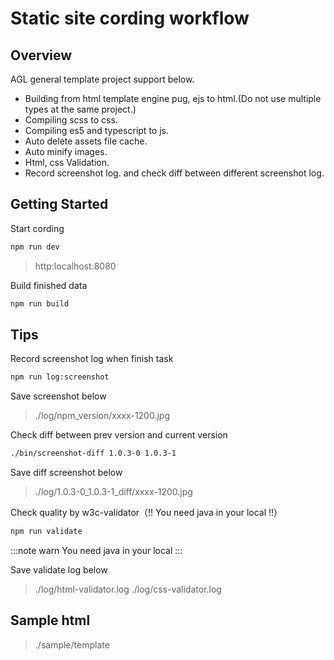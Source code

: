 # Static site cording workflow

## Overview

AGL general template project support below.

- Building from html template engine pug, ejs to html.(Do not use multiple types at the same project.)
- Compiling scss to css.
- Compiling es5 and typescript to js.
- Auto delete assets file cache.
- Auto minify images.
- Html, css Validation.
- Record screenshot log. and check diff between different screenshot log.

## Getting Started

Start cording

```sh
npm run dev
```

> http:localhost:8080

Build finished data

```sh
npm run build
```

## Tips

Record screenshot log when finish task

```sh
npm run log:screenshot
```

Save screenshot below

> ./log/npm_version/xxxx-1200.jpg

Check diff between prev version and current version

```sh
./bin/screenshot-diff 1.0.3-0 1.0.3-1
```

Save diff screenshot below

> ./log/1.0.3-0_1.0.3-1_diff/xxxx-1200.jpg

Check quality by w3c-validator（!! You need java in your local !!）

```sh
npm run validate
```

:::note warn
You need java in your local
:::

Save validate log below

> ./log/html-validator.log
> ./log/css-validator.log

## Sample html

> ./sample/template
